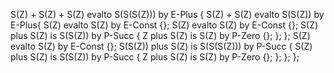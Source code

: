S(Z) + S(Z) + S(Z) evalto S(S(S(Z))) by E-Plus {
S(Z) + S(Z) evalto S(S(Z)) by E-Plus{
S(Z) evalto S(Z) by E-Const {};
S(Z) evalto S(Z) by E-Const {};
S(Z) plus S(Z) is S(S(Z)) by P-Succ {
Z plus S(Z) is S(Z) by P-Zero {};
};
};
S(Z) evalto S(Z) by E-Const {};
S(S(Z)) plus S(Z) is S(S(S(Z))) by P-Succ {
S(Z) plus S(Z) is S(S(Z)) by P-Succ {
Z plus S(Z) is S(Z) by P-Zero {};
};
};
};